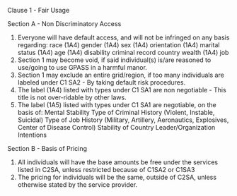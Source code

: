 Clause 1 - Fair Usage

Section A - Non Discriminatory Access
 1) Everyone will have default access, and will not be infringed on any basis regarding:
  race (1A4)
  gender (1A4)
  sex (1A4)
  orientation (1A4)
  marital status (1A4)
  age (1A4)
  disability
  criminal record
  country
  wealth (1A4)
  job
 2) Section 1 may become void, if said individual(s) is/are reasoned to use/going to use GPASS in a harmful manor.
 3) Section 1 may exclude an entire grid/region, if too many individuals are labeled under C1 SA2 - By taking default risk procedures.
 4) The label (1A4) listed with types under C1 SA1 are non negotiable - This title is not over-ridable by other laws.
 5) The label (1A5) listed with types under C1 SA1 are negotiable, on the basis of:
  Mental Stability
  Type of Criminal History (Violent, Instable, Suicidal)
  Type of Job History (Military, Artillery, Aeronautics, Explosives, Center of Disease Control)
  Stability of Country Leader/Organization Intentions

Section B - Basis of Pricing
 1) All individuals will have the base amounts be free under the services listed in C2SA, unless restricted because of C1SA2 or C1SA3
 2) The pricing for individuals will be the same, outside of C2SA, unless otherwise stated by the service provider.
